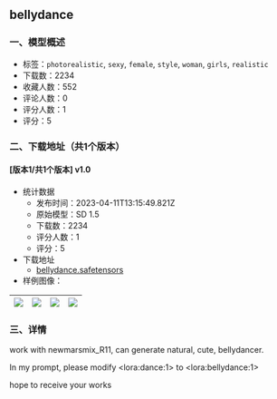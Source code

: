 ## bellydance
### 一、模型概述

- 标签：`photorealistic`, `sexy`, `female`, `style`, `woman`, `girls`, `realistic`
- 下载数：2234
- 收藏人数：552
- 评论人数：0
- 评分人数：1
- 评分：5

### 二、下载地址（共1个版本）

#### [版本1/共1个版本] v1.0

- 统计数据
  - 发布时间：2023-04-11T13:15:49.821Z
  - 原始模型：SD 1.5
  - 下载数：2234
  - 评分人数：1
  - 评分：5
- 下载地址
  - [bellydance.safetensors](https://civitai.com/api/download/models/42711)
- 样例图像：

| <img src="https://image.civitai.com/xG1nkqKTMzGDvpLrqFT7WA/2aae4a50-b681-46e6-e14b-81ec3f05ae00/width=450/478316.jpeg" /> | <img src="https://image.civitai.com/xG1nkqKTMzGDvpLrqFT7WA/77af6a47-ec9b-43c4-e2f8-447f60751800/width=450/470920.jpeg" /> | <img src="https://image.civitai.com/xG1nkqKTMzGDvpLrqFT7WA/dcc548d7-6068-4e4a-4074-ded2279f7300/width=450/468667.jpeg" /> | <img src="https://image.civitai.com/xG1nkqKTMzGDvpLrqFT7WA/7e8c4ed8-9c6b-45f6-9407-bf7786d5f000/width=450/478314.jpeg" /> |
| ---- | ---- | ---- | ---- |


### 三、详情
<p>work with newmarsmix_R11, can generate natural, cute, bellydancer.</p><p></p><p>In my prompt, please modify &lt;lora:dance:1&gt; to &lt;lora:bellydance:1&gt;</p><p></p><p>hope to receive your works</p>